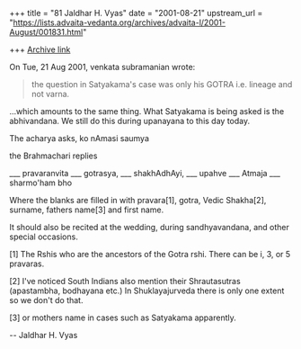 +++
title = "81 Jaldhar H. Vyas"
date = "2001-08-21"
upstream_url = "https://lists.advaita-vedanta.org/archives/advaita-l/2001-August/001831.html"

+++
[Archive link](https://lists.advaita-vedanta.org/archives/advaita-l/2001-August/001831.html)

On Tue, 21 Aug 2001, venkata subramanian wrote:

>   the question in Satyakama's case was only his GOTRA i.e. lineage and
> not varna.

...which amounts to the same thing.  What Satyakama is being asked is the
abhivandana.  We still do this during upanayana to this day
today.

The acharya asks,  ko nAmasi saumya

the Brahmachari replies

___ pravaranvita ___ gotrasya, ___ shakhAdhAyi, ___ upahve ___ Atmaja ___
sharmo'ham bho

Where the blanks are filled in with pravara[1], gotra, Vedic Shakha[2],
surname, fathers name[3] and first name.

It should also be recited at the wedding, during sandhyavandana, and other
special occasions.

[1]  The Rshis who are the ancestors of the Gotra rshi.  There can be i,
3, or 5 pravaras.

[2]  I've noticed South Indians also mention their Shrautasutras
(apastambha, bodhayana etc.)  In Shuklayajurveda there is only one extent
so we don't do that.

[3] or mothers name in cases such as Satyakama apparently.

--
Jaldhar H. Vyas <jaldhar at braincells.com>

